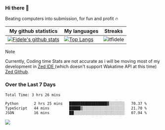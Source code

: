 ### Hi there 👋
<p>Beating computers into submission, for fun and profit 🔥</p>

|My github statistics|My languages|Streaks|
|-|-|-|
|[![Fidele's github stats](https://github-readme-stats.vercel.app/api?username=itfidele&count_private=true&show_icons=true&theme=dark&hide_title=true)](https://github.com/itfidele)|[![Top Langs](https://github-readme-stats.vercel.app/api/top-langs/?username=itfidele&show_icons=true&langs_count=8&theme=dark&layout=compact&hide_title=true)](https://github.com/itfidele)|![itfidele](https://github-readme-streak-stats.herokuapp.com/?user=itfidele&theme=dark)

> [!NOTE]  
> Currently, Coding time Stats are not accurate as i will be moving most of my development in <a href="https://zed.dev" target="_blank"> Zed IDE </a> (which doesn't support Wakatime API at this time) <a href="https://github.com/zed-industries/zed">Zed Github</a>.

### Over the Last 7 Days
<!--START_SECTION:waka-->

```txt
Total Time: 3 hrs 26 mins

Python       2 hrs 25 mins   █████████████████▓░░░░░░░   70.37 %
TypeScript   44 mins         █████▒░░░░░░░░░░░░░░░░░░░   21.70 %
JSON         16 mins         ██░░░░░░░░░░░░░░░░░░░░░░░   07.94 %
```

<!--END_SECTION:waka-->



![](https://komarev.com/ghpvc/?username=itfidele)
